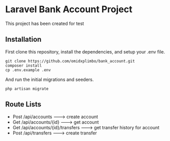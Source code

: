 # Laravel Bank Account Project

This project has been created for test
## Installation

First clone this repository, install the dependencies, and setup your .env file.

```
git clone https://github.com/omidxplimbo/bank_account.git
composer install
cp .env.example .env
```

And run the initial migrations and seeders.

```
php artisan migrate 
```

## Route Lists

- Post /api/accounts ---> create account
- Get /api/accounts/{id} ---> get account
- Get /api/accounts/{id}/transfers ---> get transfer history for account
- Post /api/transfers ---> create transfer
